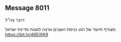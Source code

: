 ## Message 8011

דובר צה"ל:

מצורף תיעוד של רגע כניסת השבים ארצה לשטח מדינת ישראל: https://bit.ly/46ElXK9

